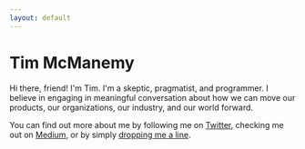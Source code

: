 ```yaml
---
layout: default
---
```


# Tim McManemy

Hi there, friend! I'm Tim. I'm a skeptic, pragmatist, and programmer. I believe in engaging in meaningful conversation about how we can move our products, our organizations, our industry, and our world forward.

You can find out more about me by following me on [Twitter](https://twitter.com/TMcManemy), checking me out on [Medium](https://medium.com/@tim.mcmanemy), or by simply [dropping me a line](mailto:tim.mcmanemy@gmail.com).
